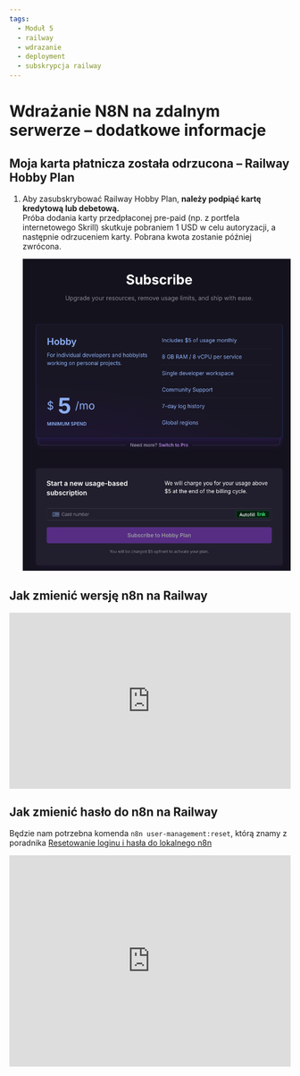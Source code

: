 ```yaml
---
tags:
  - Moduł 5
  - railway
  - wdrazanie
  - deployment
  - subskrypcja railway
---
```


# **Wdrażanie N8N na zdalnym serwerze – dodatkowe informacje**

## **Moja karta płatnicza została odrzucona – Railway Hobby Plan**

1. Aby zasubskrybować Railway Hobby Plan, **należy podpiąć kartę kredytową lub debetową.**  
Próba dodania karty przedpłaconej pre-paid (np. z portfela internetowego Skrill) skutkuje pobraniem 1 USD w celu autoryzacji, a następnie odrzuceniem karty. Pobrana kwota zostanie później zwrócona.
   
      ![](assets/deployment_informations__railway__hobby_plan.png)


## **Jak zmienić wersję n8n na Railway**
  <div style="padding:62.5% 0 0 0;position:relative;"><iframe src="https://player.vimeo.com/video/1094347117?h=6acbaeb4c9&amp;badge=0&amp;autopause=0&amp;player_id=0&amp;app_id=58479" frameborder="0" allow="autoplay; fullscreen; picture-in-picture; clipboard-write; encrypted-media; web-share" style="position:absolute;top:0;left:0;width:100%;height:100%;" title="Zmiana wersji komponentów na Railway"></iframe></div><script src="https://player.vimeo.com/api/player.js"></script>

## **Jak zmienić hasło do n8n na Railway**
  Będzie nam potrzebna komenda `n8n user-management:reset`, którą znamy z poradnika [Resetowanie loginu i hasła do lokalnego n8n](./08_reset_password_n8n.md#resetowanie-loginu-i-hasła-do-lokalnego-n8n)
  
  <div style="padding:75% 0 0 0;position:relative;"><iframe src="https://player.vimeo.com/video/1097765709?h=83d65c8270&amp;badge=0&amp;autopause=0&amp;player_id=0&amp;app_id=58479" frameborder="0" allow="autoplay; fullscreen; picture-in-picture; clipboard-write; encrypted-media; web-share" style="position:absolute;top:0;left:0;width:100%;height:100%;" title="reset_hasla_n 8n_railway-2025-07-01_09.28.55"></iframe></div><script src="https://player.vimeo.com/api/player.js"></script>